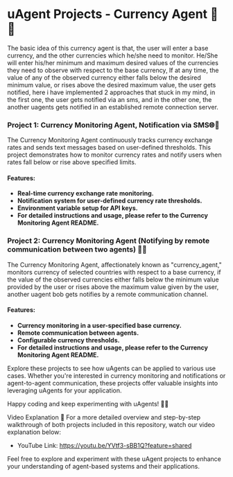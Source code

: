 # uAgent Projects - Currency Agent 🚀🤖

The basic idea of this currency agent is that, the user will enter a base currency, and the other currencies which he/she need to monitor. He/She will enter his/her minimum and maximum desired values of the currencies they need to observe with respect to the base currency, If at any time, the value of any of the observed currency either falls below the desired minimum value, or rises above the desired maximum value, the user gets notified, here i have implemented 2 approaches that stuck in my mind, in the first one, the user gets notified via an sms, and in the other one, the another uagents gets notified in an established remote connection server.

### Project 1: Currency Monitoring Agent, Notification via SMS🌐💱
The Currency Monitoring Agent continuously tracks currency exchange rates and sends text messages based on user-defined thresholds. This project demonstrates how to monitor currency rates and notify users when rates fall below or rise above specified limits.

#### Features:

- **Real-time currency exchange rate monitoring.**
- **Notification system for user-defined currency rate thresholds.**
- **Environment variable setup for API keys.**
- **For detailed instructions and usage, please refer to the Currency Monitoring Agent README.**

### Project 2: Currency Monitoring Agent (Notifying by remote communication between two agents) 💱💵
The Currency Monitoring Agent, affectionately known as "currency_agent," monitors currency of  selected countries with respect to a base currency, if the value of the observed currencies either falls below the minimum value provided by the user or rises above the maximum value given by the user, another uagent bob gets notifies by a remote communication channel.

#### Features:

- **Currency monitoring in a user-specified base currency.**
- **Remote communication between agents.**
- **Configurable currency thresholds.**
- **For detailed instructions and usage, please refer to the Currency Monitoring Agent README.**
  
Explore these projects to see how uAgents can be applied to various use cases. Whether you're interested in currency monitoring and notifications or agent-to-agent communication, these projects offer valuable insights into leveraging uAgents for your application.

Happy coding and keep experimenting with uAgents! 🚀🤖

Video Explanation 🎥
For a more detailed overview and step-by-step walkthrough of both projects included in this repository, watch our video explanation below:

- YouTube Link: https://youtu.be/YVtf3-sBB1Q?feature=shared


Feel free to explore and experiment with these uAgent projects to enhance your understanding of agent-based systems and their applications.
